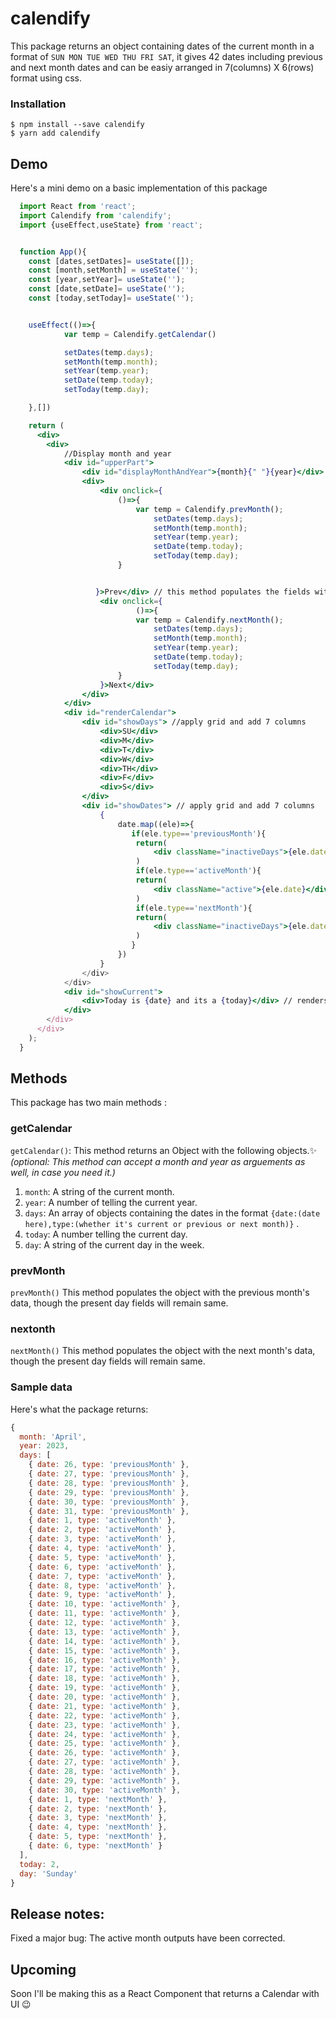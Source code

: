 # calendify
This package returns an object containing dates of the current month in a format of `SUN MON TUE WED THU FRI SAT`, it gives 42 dates including previous and next month dates and can be easiy arranged in 7(columns) X 6(rows) format using css.


### Installation

```
$ npm install --save calendify
$ yarn add calendify
```


## Demo 
Here's a mini demo on a basic implementation of this package
```jsx
  import React from 'react';
  import Calendify from 'calendify';
  import {useEffect,useState} from 'react';


  function App(){
    const [dates,setDates]= useState([]);
    const [month,setMonth] = useState('');
    const [year,setYear]= useState('');
    const [date,setDate]= useState('');
    const [today,setToday]= useState('');


    useEffect(()=>{
            var temp = Calendify.getCalendar()

            setDates(temp.days);
            setMonth(temp.month);
            setYear(temp.year);
            setDate(temp.today);
            setToday(temp.day);

    },[])

    return (
      <div>
        <div>
            //Display month and year 
            <div id="upperPart">
                <div id="displayMonthAndYear">{month}{" "}{year}</div> // renders current month and current year
                <div>
                    <div onclick={
                        ()=>{
                            var temp = Calendify.prevMonth();
                                setDates(temp.days);
                                setMonth(temp.month);
                                setYear(temp.year);
                                setDate(temp.today);
                                setToday(temp.day);
                        }


                   }>Prev</div> // this method populates the fields with next month details
                    <div onclick={
                            ()=>{
                            var temp = Calendify.nextMonth();
                                setDates(temp.days);
                                setMonth(temp.month);
                                setYear(temp.year);
                                setDate(temp.today);
                                setToday(temp.day);
                        }
                    }>Next</div>
                </div>
            </div>
            <div id="renderCalendar">
                <div id="showDays"> //apply grid and add 7 columns
                    <div>SU</div>
                    <div>M</div>
                    <div>T</div>
                    <div>W</div>
                    <div>TH</div>
                    <div>F</div>
                    <div>S</div>
                </div>
                <div id="showDates"> // apply grid and add 7 columns
                    {
                        date.map((ele)=>{
                           if(ele.type=='previousMonth'){
                            return(
                                <div className="inactiveDays">{ele.date}</div>//previous month dates
                            )
                            if(ele.type=='activeMonth'){
                            return(
                                <div className="active">{ele.date}</div>//current month dates
                            )
                            if(ele.type=='nextMonth'){
                            return(
                                <div className="inactiveDays">{ele.date}</div>//next month dates
                            )
                           }
                        })
                    }
                </div>
            </div>
            <div id="showCurrent">
                <div>Today is {date} and its a {today}</div> // renders current date and day today 
            </div>
        </div>
      </div>
    );
  }
```
## Methods

This package has two main methods :

### getCalendar
``getCalendar()``:
This method returns an Object with the following objects.✨
*(optional: This method can accept a month and year as arguements as well, in case you need it.)*
1. `month`: A string of the current month.
2. `year`: A number of telling the current year.
3. `days`: An array of objects containing the dates in the format `{date:(date here),type:(whether it's current or previous or next month)}` .
4. `today`: A number telling the current day.
5. `day`: A string of the current day in the week.



### prevMonth
``prevMonth()``
This method populates the object with the previous month's data, though the present day fields will remain same.

### nextonth
``nextMonth()``
This method populates the object with the next month's data, though the present day fields will remain same.


### Sample data
Here's what the package returns:
```js
{
  month: 'April',
  year: 2023,
  days: [
    { date: 26, type: 'previousMonth' },
    { date: 27, type: 'previousMonth' },
    { date: 28, type: 'previousMonth' },
    { date: 29, type: 'previousMonth' },
    { date: 30, type: 'previousMonth' },
    { date: 31, type: 'previousMonth' },
    { date: 1, type: 'activeMonth' },
    { date: 2, type: 'activeMonth' },
    { date: 3, type: 'activeMonth' },
    { date: 4, type: 'activeMonth' },
    { date: 5, type: 'activeMonth' },
    { date: 6, type: 'activeMonth' },
    { date: 7, type: 'activeMonth' },
    { date: 8, type: 'activeMonth' },
    { date: 9, type: 'activeMonth' },
    { date: 10, type: 'activeMonth' },
    { date: 11, type: 'activeMonth' },
    { date: 12, type: 'activeMonth' },
    { date: 13, type: 'activeMonth' },
    { date: 14, type: 'activeMonth' },
    { date: 15, type: 'activeMonth' },
    { date: 16, type: 'activeMonth' },
    { date: 17, type: 'activeMonth' },
    { date: 18, type: 'activeMonth' },
    { date: 19, type: 'activeMonth' },
    { date: 20, type: 'activeMonth' },
    { date: 21, type: 'activeMonth' },
    { date: 22, type: 'activeMonth' },
    { date: 23, type: 'activeMonth' },
    { date: 24, type: 'activeMonth' },
    { date: 25, type: 'activeMonth' },
    { date: 26, type: 'activeMonth' },
    { date: 27, type: 'activeMonth' },
    { date: 28, type: 'activeMonth' },
    { date: 29, type: 'activeMonth' },
    { date: 30, type: 'activeMonth' },
    { date: 1, type: 'nextMonth' },
    { date: 2, type: 'nextMonth' },
    { date: 3, type: 'nextMonth' },
    { date: 4, type: 'nextMonth' },
    { date: 5, type: 'nextMonth' },
    { date: 6, type: 'nextMonth' }
  ],
  today: 2,
  day: 'Sunday'
}

```

## Release notes:
Fixed a major bug:
The active month outputs have been corrected.


## Upcoming
Soon I'll be making this as a React Component that returns a Calendar with UI 😉





